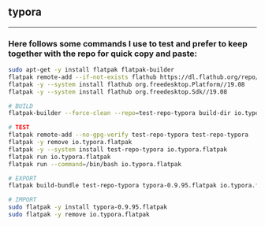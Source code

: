 ## typora

------

### Here follows some commands I use to test and prefer to keep together with the repo for quick copy and paste:
```bash
sudo apt-get -y install flatpak flatpak-builder
flatpak remote-add --if-not-exists flathub https://dl.flathub.org/repo/flathub.flatpakrepo
flatpak -y --system install flathub org.freedesktop.Platform//19.08
flatpak -y --system install flathub org.freedesktop.Sdk//19.08

# BUILD
flatpak-builder --force-clean --repo=test-repo-typora build-dir io.typora.flatpak.json

# TEST
flatpak remote-add --no-gpg-verify test-repo-typora test-repo-typora
flatpak -y remove io.typora.flatpak
flatpak -y --system install test-repo-typora io.typora.flatpak
flatpak run io.typora.flatpak
flatpak run --command=/bin/bash io.typora.flatpak

# EXPORT
flatpak build-bundle test-repo-typora typora-0.9.95.flatpak io.typora.flatpak

# IMPORT
sudo flatpak -y install typora-0.9.95.flatpak
sudo flatpak -y remove io.typora.flatpak

```

